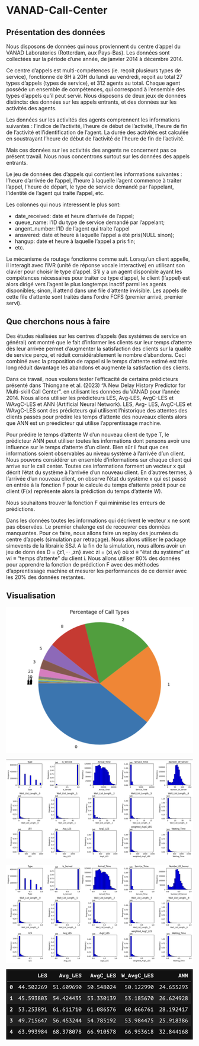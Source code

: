 # VANAD-Call-Center

## Présentation des données

Nous disposons de données qui nous proviennent du centre d’appel du VANAD Laboratories (Rotterdam, aux Pays-Bas). Les données sont collectées sur la période d’une année, de janvier 2014 à décembre 2014. 

Ce centre d’appels est multi-compétences (ie. reçoit plusieurs types de service), fonctionne de 8H à 20H du lundi au vendredi, reçoit au total 27 types d’appels (types de service), et 312 agents au total. Chaque agent possède un ensemble de compétences, qui correspond à l’ensemble des types d’appels qu’il peut servir. Nous disposons de deux jeux de données distincts: des données sur les appels entrants, et des données sur les activités des agents.

Les données sur les activités des agents comprennent les informations suivantes : l’indice de l’activité, l’heure de début de l’activité, l’heure de fin de l’activité et l’identification de l’agent. La durée des activités est calculée en soustrayant l’heure de début de l’activité de l’heure de fin de l’activité.

Mais ces données sur les activités des angents ne concernent pas ce présent travail. Nous nous concentrons surtout sur les données des appels entrants.

Le jeu de données des d’appels qui contient les informations suivantes : l’heure d’arrivée de l’appel, l’heure à laquelle l’agent commence à traiter l’appel, l’heure de départ, le type de service demandé par l’appelant, l’identité de l’agent qui traite l’appel, etc.

Les colonnes qui nous interessent le plus sont:
- date_received: date et heure d’arrivée de l’appel;
- queue_name: l’ID du type de service demandé par l’appelant;
- angent_number: l’ID de l’agent qui traite l’appel
- answered: date et heure à laquelle l’appel a été pris(NULL sinon);
- hangup: date et heure à laquelle l’appel a pris fin;
- etc.

Le mécanisme de routage fonctionne comme suit. Lorsqu’un client appelle, il interagit avec l’IVR (unité de réponse vocale interactive) en utilisant son clavier pour choisir le type d’appel. S’il y a un agent disponible ayant les compétences nécessaires pour traiter ce type d’appel, le client (l’appel) est alors dirigé vers l’agent le plus longtemps inactif parmi les agents disponibles; sinon, il attend dans une file d’attente invisible. Les appels de cette file d’attente sont traités dans l’ordre FCFS (premier arrivé, premier servi).

## Que cherchons nous à faire

Des études réalisées sur les centres d’appels (les systémes de service en général) ont montré que le fait d’informer les clients sur leur temps d’attente dès leur arrivée permet d’augmenter la satisfaction des clients sur la qualité de service perçu, et réduit considérablement le nombre d’abandons. Ceci combiné avec la proposition de rappel si le temps d’attente estimé est très long réduit davantage les abandons et augmente la satisfaction des clients.

Dans ce travail, nous voulons tester l’efficacité de certains prédicteurs présenté dans Thiongane et al. (2023) “A New Delay History Predictor for Multi-skill Call Center”. en utilisant les données du VANAD pour l’année 2014. Nous allons utiliser les prédicteurs LES, Avg-LES, AvgC-LES et WAvgC-LES et ANN (Artificial Neural Network). LES, Avg- LES, AvgC-LES et WAvgC-LES sont des prédicteurs qui utilisent l’historique des attentes des clients passés pour prédire les temps d’attente des nouveaux clients alors que ANN est un préedicteur qui utilise l’apprentissage machine.

Pour prédire le temps d’attente W d’un nouveau client de type T, le prédicteur ANN peut utiliser toutes les informations dont pensons avoir une influence sur le temps d’attente d’un client. Bien sûr il faut que ces informations soient observables au niveau système à l’arrivée d’un client. Nous pouvons considérer un ensemble d’informations sur chaque client qui arrive sur le call center. Toutes ces informations forment un vecteur x qui décrit l’état du système à l’arrivée d’un nouveau client. En d’autres termes, à l’arrivée d’un nouveau client, on observe l’état du système x qui est passé en entrée à la fonction F pour le calcule du temps d’attente prédit pour ce client (F(x) représente alors la prédiction du temps d’attente W). 

Nous souhaitons trouver la fonction F qui minimise les erreurs de prédictions.

Dans les données toutes les informations qui décrivent le vecteur x ne sont pas observées. Le premier chalenge est de recouvrer ces données manquantes. 
Pour ce faire, nous allons faire un replay des journées du centre d’appels (simulation par retraçage). Nous allons utiliser le package simevents de la librairie SSJ. A la fin de la simulation, nous allons avoir un jeu de donn ées D = {z1,··· ,zn} avec zi = (xi,wi) où xi ≡ “état du système” et wi ≡ “temps d’attente” du client i. Nous allons utiliser 80% des données pour apprendre la fonction de prédiction F avec des méthodes d’apprentissage machine et mesurer les performances de ce dernier avec les 20% des données restantes.

## Visualisation

![Repartition des appels](./images/repartition.png)

![Distribution avant feature scaling](./images/dist1.png)

![Distribution après feature scaling](./images/dist2.png)

![RRMSE de prédicteurs de delai](./images/predict.png)